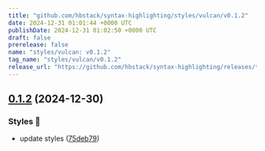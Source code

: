 ```yaml
---
title: "github.com/hbstack/syntax-highlighting/styles/vulcan/v0.1.2"
date: 2024-12-31 01:01:44 +0000 UTC
publishDate: 2024-12-31 01:02:50 +0000 UTC
draft: false
prerelease: false
name: "styles/vulcan: v0.1.2"
tag_name: "styles/vulcan/v0.1.2"
release_url: "https://github.com/hbstack/syntax-highlighting/releases/tag/styles/vulcan/v0.1.2"
---
```


## [0.1.2](https://github.com/hbstack/syntax-highlighting/compare/styles/vulcan/v0.1.1...styles/vulcan/v0.1.2) (2024-12-30)


### Styles 🎨

* update styles ([75deb79](https://github.com/hbstack/syntax-highlighting/commit/75deb79773c00a91668118f44e1ffcf018513cd9))
